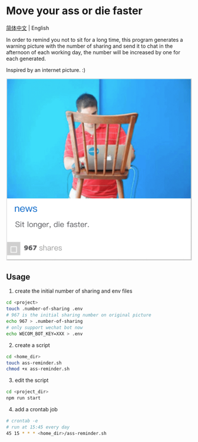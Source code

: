 # Move your ass or die faster

[简体中文](./README.md) | English

In order to remind you not to sit for a long time, this program generates a warning picture with the number of sharing and send it to chat in the afternoon of each working day, the number will be increased by one for each generated.

Inspired by an internet picture. :)

<p align="center">
  <img src="./assets/origin_en.png">
</p>

## Usage

1. create the initial number of sharing and env files

```sh
cd <project>
touch .number-of-sharing .env
# 967 is the initial sharing number on original picture
echo 967 > .number-of-sharing
# only support wechat bot now
echo WECOM_BOT_KEY=XXX > .env
```

2. create a script

```sh
cd <home_dir>
touch ass-reminder.sh
chmod +x ass-reminder.sh
```

3. edit the script

```sh
cd <project_dir>
npm run start
```

4. add a crontab job

```sh
# crontab -e
# run at 15:45 every day
45 15 * * * <home_dir>/ass-reminder.sh
```
